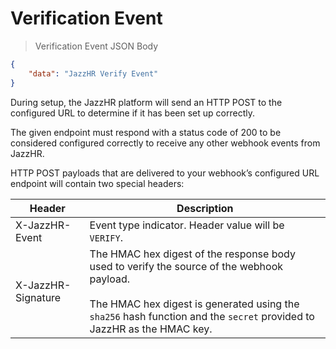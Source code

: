 # Verification Event

> Verification Event JSON Body

```json
{
    "data": "JazzHR Verify Event"
}
```

During setup, the JazzHR platform will send an HTTP POST to the configured URL to determine if it has been set up correctly.


The given endpoint must respond with a status code of 200 to be considered configured correctly to receive any other webhook events from JazzHR.

HTTP POST payloads that are delivered to your webhook’s configured URL endpoint will contain two special headers:

Header | Description
------ | -----------
X-JazzHR-Event | Event type indicator. Header value will be `VERIFY`.
X-JazzHR-Signature | The HMAC hex digest of the response body used to verify the source of the webhook payload.<br/><br/>The HMAC hex digest is generated using the `sha256` hash function and the `secret` provided to JazzHR as the HMAC key.
